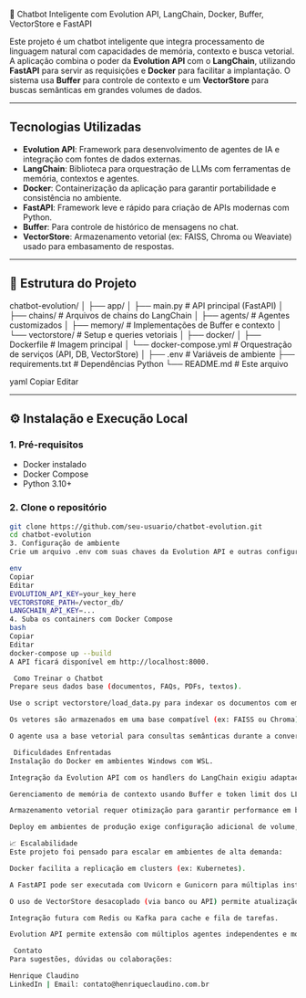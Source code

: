  🤖 Chatbot Inteligente com Evolution API, LangChain, Docker, Buffer, VectorStore e FastAPI

Este projeto é um chatbot inteligente que integra processamento de linguagem natural com capacidades de memória, contexto e busca vetorial. A aplicação combina o poder da **Evolution API** com o **LangChain**, utilizando **FastAPI** para servir as requisições e **Docker** para facilitar a implantação. O sistema usa **Buffer** para controle de contexto e um **VectorStore** para buscas semânticas em grandes volumes de dados.

---

##  Tecnologias Utilizadas

- **Evolution API**: Framework para desenvolvimento de agentes de IA e integração com fontes de dados externas.
- **LangChain**: Biblioteca para orquestração de LLMs com ferramentas de memória, contextos e agentes.
- **Docker**: Containerização da aplicação para garantir portabilidade e consistência no ambiente.
- **FastAPI**: Framework leve e rápido para criação de APIs modernas com Python.
- **Buffer**: Para controle de histórico de mensagens no chat.
- **VectorStore**: Armazenamento vetorial (ex: FAISS, Chroma ou Weaviate) usado para embasamento de respostas.

---

## 📂 Estrutura do Projeto

chatbot-evolution/
│
├── app/
│ ├── main.py # API principal (FastAPI)
│ ├── chains/ # Arquivos de chains do LangChain
│ ├── agents/ # Agentes customizados
│ ├── memory/ # Implementações de Buffer e contexto
│ └── vectorstore/ # Setup e queries vetoriais
│
├── docker/
│ ├── Dockerfile # Imagem principal
│ └── docker-compose.yml # Orquestração de serviços (API, DB, VectorStore)
│
├── .env # Variáveis de ambiente
├── requirements.txt # Dependências Python
└── README.md # Este arquivo

yaml
Copiar
Editar

---

## ⚙️ Instalação e Execução Local

### 1. Pré-requisitos

- Docker instalado
- Docker Compose
- Python 3.10+

### 2. Clone o repositório

```bash
git clone https://github.com/seu-usuario/chatbot-evolution.git
cd chatbot-evolution
3. Configuração de ambiente
Crie um arquivo .env com suas chaves da Evolution API e outras configurações:

env
Copiar
Editar
EVOLUTION_API_KEY=your_key_here
VECTORSTORE_PATH=/vector_db/
LANGCHAIN_API_KEY=...
4. Suba os containers com Docker Compose
bash
Copiar
Editar
docker-compose up --build
A API ficará disponível em http://localhost:8000.

 Como Treinar o Chatbot
Prepare seus dados base (documentos, FAQs, PDFs, textos).

Use o script vectorstore/load_data.py para indexar os documentos com embeddings.

Os vetores são armazenados em uma base compatível (ex: FAISS ou Chroma).

O agente usa a base vetorial para consultas semânticas durante a conversa.

 Dificuldades Enfrentadas
Instalação do Docker em ambientes Windows com WSL.

Integração da Evolution API com os handlers do LangChain exigiu adaptações na lógica de agentes.

Gerenciamento de memória de contexto usando Buffer e token limit dos LLMs.

Armazenamento vetorial requer otimização para garantir performance em bases grandes.

Deploy em ambientes de produção exige configuração adicional de volume, segurança de tokens e autoscaling.

📈 Escalabilidade
Este projeto foi pensado para escalar em ambientes de alta demanda:

Docker facilita a replicação em clusters (ex: Kubernetes).

A FastAPI pode ser executada com Uvicorn e Gunicorn para múltiplas instâncias.

O uso de VectorStore desacoplado (via banco ou API) permite atualização dinâmica da base.

Integração futura com Redis ou Kafka para cache e fila de tarefas.

Evolution API permite extensão com múltiplos agentes independentes e módulos conectados.

 Contato
Para sugestões, dúvidas ou colaborações:

Henrique Claudino
LinkedIn | Email: contato@henriqueclaudino.com.br

